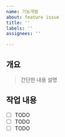 ```yaml
---
name: 기능개발
about: feature issue
title: ''
labels: ''
assignees: ''

---
```


## 개요

> 간단한 내용 설명

## 작업 내용

- [ ] TODO
- [ ] TODO
- [ ] TODO
